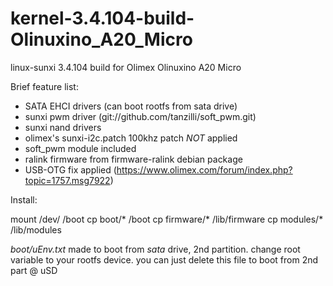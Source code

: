 kernel-3.4.104-build-Olinuxino_A20_Micro
========================================

linux-sunxi 3.4.104 build for Olimex Olinuxino A20 Micro

Brief feature list:
* SATA EHCI drivers (can boot rootfs from sata drive)
* sunxi pwm driver (git://github.com/tanzilli/soft_pwm.git)
* sunxi nand drivers
* olimex's sunxi-i2c.patch 100khz patch _NOT_ applied
* soft_pwm module included
* ralink firmware from firmware-ralink debian package
* USB-OTG fix applied (https://www.olimex.com/forum/index.php?topic=1757.msg7922)


Install:

mount /dev/<your boot device> /boot
cp boot/* /boot
cp firmware/* /lib/firmware
cp modules/* /lib/modules

_boot/uEnv.txt_ made to boot from _sata_ drive, 2nd partition. 
change root variable to your rootfs device.
you can just delete this file to boot from 2nd part @ uSD 
